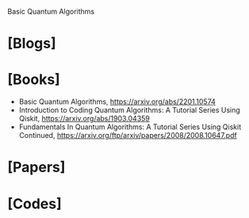 Basic Quantum Algorithms

# [Blogs]

# [Books]
+ Basic Quantum Algorithms, https://arxiv.org/abs/2201.10574
+ Introduction to Coding Quantum Algorithms: A Tutorial Series Using Qiskit, https://arxiv.org/abs/1903.04359
+ Fundamentals In Quantum Algorithms: A Tutorial Series Using Qiskit Continued, https://arxiv.org/ftp/arxiv/papers/2008/2008.10647.pdf

# [Papers]


# [Codes]

